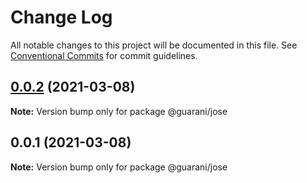 # Change Log

All notable changes to this project will be documented in this file.
See [Conventional Commits](https://conventionalcommits.org) for commit guidelines.

## [0.0.2](https://github.com/guaranijs/guarani/compare/v0.0.1...v0.0.2) (2021-03-08)

**Note:** Version bump only for package @guarani/jose





## 0.0.1 (2021-03-08)

**Note:** Version bump only for package @guarani/jose
